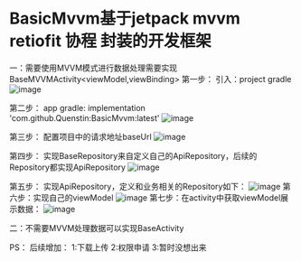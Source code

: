 # BasicMvvm基于jetpack mvvm retiofit 协程 封装的开发框架

一：需要使用MVVM模式进行数据处理需要实现BaseMVVMActivity<viewModel,viewBinding>
第一步：
引入：project gradle
  ![image](https://user-images.githubusercontent.com/26788041/116022935-c4ee3380-a67d-11eb-889c-329679223092.png)
  
第二步：
  app gradle:
  implementation 'com.github.Quenstin:BasicMvvm:latest'
  ![image](https://user-images.githubusercontent.com/26788041/116022980-d9323080-a67d-11eb-916e-ba224f948980.png)

第三步：
  配置项目中的请求地址baseUrl
![image](https://user-images.githubusercontent.com/26788041/116180263-2c25e980-a74b-11eb-997f-233c477a6094.png)

第四步：
  实现BaseRepository来自定义自己的ApiRepository，后续的Repository都实现ApiRepository
  ![image](https://user-images.githubusercontent.com/26788041/116182891-96d92400-a74f-11eb-9b27-fe1c3e353f46.png)

第五步：
  实现ApiRepository，定义和业务相关的Repository如下：
  ![image](https://user-images.githubusercontent.com/26788041/128305971-dc695043-010d-43d3-8dca-0a87bf9849ae.png)
第六步：实现自己的viewModel
  ![image](https://user-images.githubusercontent.com/26788041/128306101-d897ddd3-e883-4774-947c-04afb4575f3e.png)
第七步：在activity中获取viewModel展示数据：
![image](https://user-images.githubusercontent.com/26788041/128306225-300f42c5-d623-4718-aeec-bbddeb4cd589.png)

二：不需要MVVM处理数据可以实现BaseActivity<viewBinding> 
  
  
PS：
  后续增加：
    1:下载上传
    2:权限申请
    3:暂时没想出来


